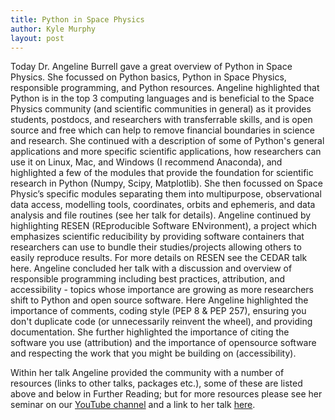 ```yaml
---
title: Python in Space Physics
author: Kyle Murphy
layout: post
---
```


Today Dr. Angeline Burrell gave a great overview of Python in Space Physics. She focussed on Python basics, Python in Space Physics, responsible programming, and Python resources. Angeline highlighted that Python is in the top 3 computing languages and is beneficial to the Space Physics community (and scientific communities in general) as it provides students, postdocs, and researchers with transferrable skills, and is open source and free which can help to remove financial boundaries in science and research. She continued with a description of some of Python's general applications and more specific scientific applications, how researchers can use it on Linux, Mac, and Windows (I recommend Anaconda), and highlighted a few of the modules that provide the foundation for scientific research in Python (Numpy, Scipy, Matplotlib). She then focussed on Space Physic’s specific modules separating them into multipurpose, observational data access, modelling tools, coordinates, orbits and ephemeris, and data analysis and file routines (see her talk for details). Angeline continued by highlighting RESEN (REproducible Software ENvironment), a project which emphasizes scientific reducibility by providing software containers that researchers can use to bundle their studies/projects allowing others to easily reproduce results. For more details on RESEN see the CEDAR talk here. Angeline concluded her talk with a discussion and overview of responsible programming including best practices, attribution, and accessibility - topics whose importance are growing as more researchers shift to Python and open source software. Here Angeline highlighted the importance of comments, coding style (PEP 8 & PEP 257), ensuring you don't duplicate code (or unnecessarily reinvent the wheel), and providing documentation. She further highlighted the importance of citing the software you use (attribution) and the importance of opensource software and respecting the work that you might be building on (accessibility).

Within her talk Angeline provided the community with a number of resources (links to other talks, packages etc.), some of these are listed above and below in Further Reading; but for more resources please see her seminar on our [YouTube channel][1] and a link to her talk [here][2].

[1]:https://www.youtube.com/channel/UCNlOK9mCmI3V111EHQRCuEQ
[2]:https://github.com/MSOLSS/MagSeminars/blob/master/presentations/2020_Mag_Seminar_Burrell.pdf